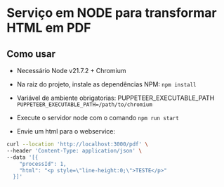 # Serviço em NODE para transformar HTML em PDF

## Como usar

 - Necessário Node v21.7.2 + Chromium

- Na raiz do projeto, instale as dependências NPM:
```npm install```

- Variável de ambiente obrigatorias: PUPPETEER_EXECUTABLE_PATH
```PUPPETEER_EXECUTABLE_PATH=/path/to/chromium```

- Execute o servidor node com o comando
```npm run start```

- Envie um html para o webservice:

```bash
curl --location 'http://localhost:3000/pdf' \
--header 'Content-Type: application/json' \
--data '[{
    "processId": 1,
    "html": "<p style=\"line-height:0;\">TESTE</p>"
  }]'
```